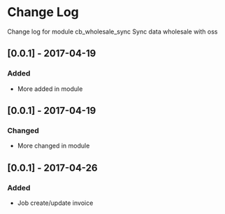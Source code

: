 # Change Log
Change log for module cb_wholesale_sync
Sync data wholesale with oss

## [0.0.1] - 2017-04-19
### Added
- More added in module

## [0.0.1] - 2017-04-19
### Changed
- More changed in module

## [0.0.1] - 2017-04-26
### Added
- Job create/update invoice